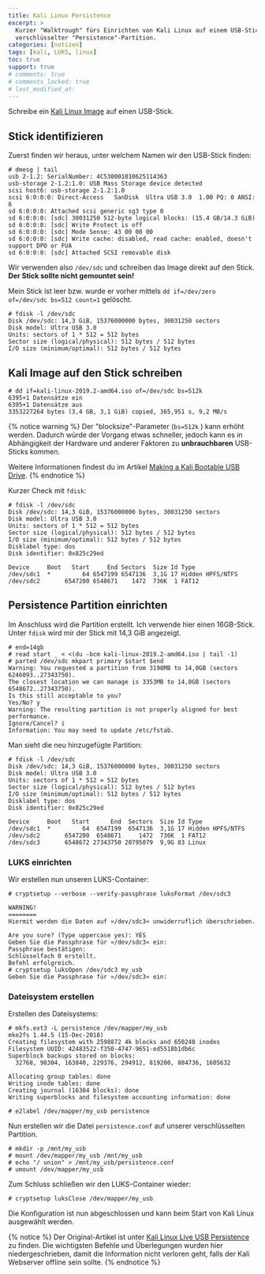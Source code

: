 ```yaml
---
title: Kali Linux Persistence
excerpt: >
  Kurzer "Walktrough" fürs Einrichten von Kali Linux auf einem USB-Stick mit
  verschlüsselter "Persistence"-Partition.
categories: [notizen]
tags: [kali, LUKS, linux]
toc: true
support: true
# comments: true
# comments_locked: true
# last_modified_at: 
---
```


Schreibe ein [Kali Linux Image](https://www.kali.org/downloads/) auf einen
USB-Stick.

## Stick identifizieren

Zuerst finden wir heraus, unter welchem Namen wir den USB-Stick finden:

``` terminal
# dmesg | tail
usb 2-1.2: SerialNumber: 4C530001010625114363
usb-storage 2-1.2:1.0: USB Mass Storage device detected
scsi host6: usb-storage 2-1.2:1.0
scsi 6:0:0:0: Direct-Access   SanDisk  Ultra USB 3.0  1.00 PQ: 0 ANSI: 6
sd 6:0:0:0: Attached scsi generic sg3 type 0
sd 6:0:0:0: [sdc] 30031250 512-byte logical blocks: (15.4 GB/14.3 GiB)
sd 6:0:0:0: [sdc] Write Protect is off
sd 6:0:0:0: [sdc] Mode Sense: 43 00 00 00
sd 6:0:0:0: [sdc] Write cache: disabled, read cache: enabled, doesn't support DPO or FUA
sd 6:0:0:0: [sdc] Attached SCSI removable disk
```

Wir verwenden also `/dev/sdc` und schreiben das Image direkt auf den Stick. **Der
Stick sollte nicht gemountet sein!**

Mein Stick ist leer bzw. wurde er vorher mittels `dd if=/dev/zero of=/dev/sdc bs=512 count=1`
gelöscht.

``` terminal
# fdisk -l /dev/sdc                             
Disk /dev/sdc: 14,3 GiB, 15376000000 bytes, 30031250 sectors
Disk model: Ultra USB 3.0   
Units: sectors of 1 * 512 = 512 bytes
Sector size (logical/physical): 512 bytes / 512 bytes
I/O size (minimum/optimal): 512 bytes / 512 bytes
```

## Kali Image auf den Stick schreiben

``` terminal
# dd if=kali-linux-2019.2-amd64.iso of=/dev/sdc bs=512k                
6395+1 Datensätze ein
6395+1 Datensätze aus
3353227264 bytes (3,4 GB, 3,1 GiB) copied, 365,951 s, 9,2 MB/s
```

{% notice warning %}
Der "blocksize"-Parameter (`bs=512k` ) kann erhöht werden. Dadurch würde der Vorgang
etwas schneller, jedoch kann es in Abhängigkeit der Hardware und anderer Faktoren
zu **unbrauchbaren** USB-Sticks kommen.

Weitere Informationen findest du im Artikel
[Making a Kali Bootable USB Drive](https://docs.kali.org/downloading/kali-linux-live-usb-install).
{% endnotice %}

Kurzer Check mit `fdisk`:

``` terminal
# fdisk -l /dev/sdc
Disk /dev/sdc: 14,3 GiB, 15376000000 bytes, 30031250 sectors
Disk model: Ultra USB 3.0   
Units: sectors of 1 * 512 = 512 bytes
Sector size (logical/physical): 512 bytes / 512 bytes
I/O size (minimum/optimal): 512 bytes / 512 bytes
Disklabel type: dos
Disk identifier: 0x825c29ed

Device     Boot   Start     End Sectors  Size Id Type
/dev/sdc1  *         64 6547199 6547136  3,1G 17 Hidden HPFS/NTFS
/dev/sdc2       6547200 6548671    1472  736K  1 FAT12
```

## Persistence Partition einrichten

Im Anschluss wird die Partition erstellt. Ich verwende hier einen 16GB-Stick.
Unter `fdisk` wird mir der Stick mit 14,3 GiB angezeigt.

``` terminal
# end=14gb
# read start _ < <(du -bcm kali-linux-2019.2-amd64.iso | tail -1)
# parted /dev/sdc mkpart primary $start $end
Warning: You requested a partition from 3198MB to 14,0GB (sectors 6246093..27343750).
The closest location we can manage is 3353MB to 14,0GB (sectors 6548672..27343750).
Is this still acceptable to you?
Yes/No? y                                                                 
Warning: The resulting partition is not properly aligned for best performance.
Ignore/Cancel? i                                                          
Information: You may need to update /etc/fstab.
```

Man sieht die neu hinzugefügte Partition:

``` terminal
# fdisk -l /dev/sdc
Disk /dev/sdc: 14,3 GiB, 15376000000 bytes, 30031250 sectors
Disk model: Ultra USB 3.0   
Units: sectors of 1 * 512 = 512 bytes
Sector size (logical/physical): 512 bytes / 512 bytes
I/O size (minimum/optimal): 512 bytes / 512 bytes
Disklabel type: dos
Disk identifier: 0x825c29ed

Device     Boot   Start      End  Sectors  Size Id Type
/dev/sdc1  *         64  6547199  6547136  3,1G 17 Hidden HPFS/NTFS
/dev/sdc2       6547200  6548671     1472  736K  1 FAT12
/dev/sdc3       6548672 27343750 20795079  9,9G 83 Linux
```

### LUKS einrichten

Wir erstellen nun unseren LUKS-Container:

``` terminal
# cryptsetup --verbose --verify-passphrase luksFormat /dev/sdc3

WARNING!
========
Hiermit werden die Daten auf »/dev/sdc3« unwiderruflich überschrieben.

Are you sure? (Type uppercase yes): YES
Geben Sie die Passphrase für »/dev/sdc3« ein: 
Passphrase bestätigen: 
Schlüsselfach 0 erstellt.
Befehl erfolgreich.
# cryptsetup luksOpen /dev/sdc3 my_usb
Geben Sie die Passphrase für »/dev/sdc3« ein:
```

### Dateisystem erstellen

Erstellen des Dateisystems:

``` terminal
# mkfs.ext3 -L persistence /dev/mapper/my_usb
mke2fs 1.44.5 (15-Dec-2018)
Creating filesystem with 2598872 4k blocks and 650240 inodes
Filesystem UUID: 42483522-f350-4747-9651-ed5518b1db6c
Superblock backups stored on blocks: 
  32768, 98304, 163840, 229376, 294912, 819200, 884736, 1605632

Allocating group tables: done                            
Writing inode tables: done                            
Creating journal (16384 blocks): done
Writing superblocks and filesystem accounting information: done 

# e2label /dev/mapper/my_usb persistence
```

Nun erstellen wir die Datei `persistence.conf` auf unserer verschlüsselten
Partition.

``` terminal
# mkdir -p /mnt/my_usb
# mount /dev/mapper/my_usb /mnt/my_usb
# echo "/ union" > /mnt/my_usb/persistence.conf
# umount /dev/mapper/my_usb
```

Zum Schluss schließen wir den LUKS-Container wieder:

``` terminal
# cryptsetup luksClose /dev/mapper/my_usb
```

Die Konfiguration ist nun abgeschlossen und kann beim Start von Kali Linux
ausgewählt werden.

{% notice %}
Der Original-Artikel ist unter
[Kali Linux Live USB Persistence](https://docs.kali.org/downloading/kali-linux-live-usb-persistence)
zu finden. Die wichtigsten Befehle und Überlegungen wurden hier niedergeschrieben,
damit die Information nicht verloren geht, falls der Kali Webserver offline sein
sollte.
{% endnotice %}

